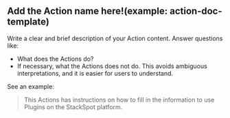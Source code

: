 ## Add the Action name here!(example: action-doc-template)

Write a clear and brief description of your Action content. Answer questions like:

- What does the Actions do?
- If necessary, what the Actions does not do.
This avoids ambiguous interpretations, and it is easier for users to understand.

See an example:
> This Actions has instructions on how to fill in the information to use Plugins on the StackSpot platform.